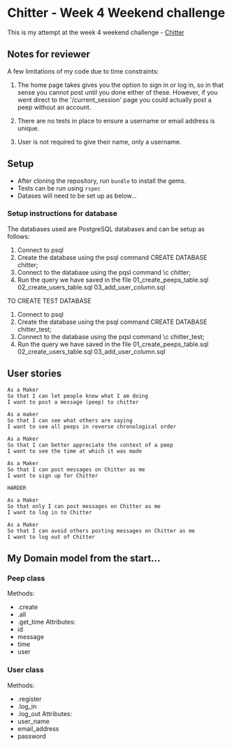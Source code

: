 # Chitter - Week 4 Weekend challenge

This is my attempt at the week 4 weekend challenge - [Chitter](https://github.com/makersacademy/chitter-challenge)

## Notes for reviewer
A few limitations of my code due to time constraints:
1. The home page takes gives you the option to sign in or log in, so in that sense you cannot post until you done either of these. However, if you went direct to the '/current_session' page you could actually post a peep without an account.

2. There are no tests in place to ensure a username or email address is unique.

3. User is not required to give their name, only a username.

## Setup
* After cloning the repository, run ```bundle``` to install the gems.
* Tests can be run using ```rspec```
* Datases will need to be set up as below...

### Setup instructions for database
The databases used are PostgreSQL databases and can be setup as follows:

1. Connect to psql
2. Create the database using the psql command CREATE DATABASE chitter;
3. Connect to the database using the pqsl command \c chitter;
4. Run the query we have saved in the file 01_create_peeps_table.sql
02_create_users_table.sql
03_add_user_column.sql

TO CREATE TEST DATABASE

1. Connect to psql
2. Create the database using the psql command CREATE DATABASE chitter_test;
3. Connect to the database using the pqsl command \c chitter_test;
4. Run the query we have saved in the file 01_create_peeps_table.sql
02_create_users_table.sql
03_add_user_column.sql

## User stories
```
As a Maker
So that I can let people know what I am doing  
I want to post a message (peep) to chitter

As a maker
So that I can see what others are saying  
I want to see all peeps in reverse chronological order

As a Maker
So that I can better appreciate the context of a peep
I want to see the time at which it was made

As a Maker
So that I can post messages on Chitter as me
I want to sign up for Chitter

HARDER

As a Maker
So that only I can post messages on Chitter as me
I want to log in to Chitter

As a Maker
So that I can avoid others posting messages on Chitter as me
I want to log out of Chitter

```

## My Domain model from the start...
### Peep class
Methods:
* .create
* .all
* .get_time
Attributes:
* id
* message
* time
* user

### User class
Methods:
* .register
* .log_in
* .log_out
Attributes:
* user_name
* email_address
* password
